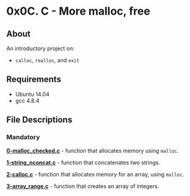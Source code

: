 # 0x0C. C - More malloc, free
## About
An introductory project on:
- `calloc`, `realloc`, and `exit`
## Requirements
- Ubuntu 14.04
- gcc 4.8.4
## File Descriptions
### Mandatory
**[0-malloc_checked.c](0-malloc_checked.c)** - function that allocates memory using `malloc`.

**[1-string_nconcat.c](1-string_nconcat.c)** - function that concatenates two strings.

**[2-calloc.c](2-calloc.c)** - function that allocates memory for an array, using `malloc`.

**[3-array_range.c](3-array_range.c)** - function that creates an array of integers.
